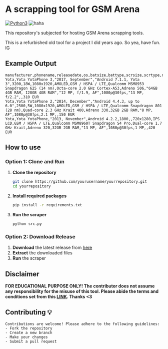 # A scrapping tool for GSM Arena
[![Python3](https://img.shields.io/badge/language-Python3-red)](https://www.python.org/downloads/)
![haha](https://img.shields.io/badge/status-on_progress%20%F0%9F%9A%A7-yellow)

This repository's subjected for hosting GSM Arena scrapping tools.

This is a refurbished old tool for a project I did years ago. So yea, have fun. IG

## Example Output
```csv
manufacturer,phonename,releasedate,os,batsize,battype,scrsize,scrtype,nettech,chipset,cpu,gpu,internal,maincammodule,maincamvid,selfcammodule,selfcamvid,price
Yota,Yota YotaPhone 3,"2017, September","Android 7.1.1, Yota 3",3200,18W,1080x1920,AMOLED,GSM / HSPA / LTE,Qualcomm MSM8953 Snapdragon 625 (14 nm),Octa-core 2.0 GHz Cortex-A53,Adreno 506,"64GB 4GB RAM, 128GB 4GB RAM","12 MP, f/1.9, AF",1080p@30fps,"13 MP, f/2.2",,310 EUR
Yota,Yota YotaPhone 2,"2014, December","Android 4.4.3, up to 6.0",2500,5W,1080x1920,AMOLED,GSM / HSPA / LTE,Qualcomm Snapdragon 801 (28 nm),Quad-core 2.3 GHz Krait 400,Adreno 330,32GB 2GB RAM,"8 MP, AF",1080p@30fps,2.1 MP,,150 EUR
Yota,Yota YotaPhone,"2013, November",Android 4.2.2,1800,,720x1280,IPS LCD,GSM / HSPA / LTE,Qualcomm MSM8960T Snapdragon S4 Pro,Dual-core 1.7 GHz Krait,Adreno 320,32GB 2GB RAM,"13 MP, AF",1080p@30fps,1 MP,,420 EUR
```

## How to use

### Option 1: Clone and Run

1. **Clone the repository**
    ```bash
    git clone https://github.com/yourusername/yourrepository.git
    cd yourrepository
    ```

2. **Install required packages**
    ```bash
    pip install -r requirements.txt
    ```

3. **Run the scraper**
    ```bash
    python src.py
    ```

### Option 2: Download Release

1. **Download** the latest release from [here](https://github.com/yourusername/yourrepository/releases)
2. **Extract** the downloaded files
3. **Run** the scraper

## Disclaimer

**FOR EDUCATIONAL PURPOSE ONLY! The contributor does not assume any responsibility for the misuse of this tool. Please abide the terms and conditions set from this [LINK](https://www.gsmarena.com/robots.txt). Thanks <3**

## Contributing 💡

```{yaml}
Contributions are welcome! Please adhere to the following guidelines:
- Fork the repository
- Create a new branch
- Make your changes
- Submit a pull request
```